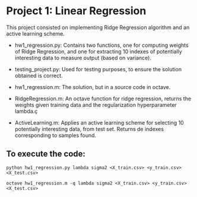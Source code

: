 # Project 1: Linear Regression

This project consisted on implementing Ridge Regression algorithm and an active learning scheme.

* hw1_regression.py: Contains two functions, one for computing weights of Ridge Regression, and one for extracting 10 indexes of potentially interesting data to measure output (based on variance).

* testing_project.py: Used for testing purposes, to ensure the solution obtained is correct.

* hw1_regression.m: The solution, but in a source code in octave.

* RidgeRegression.m: An octave function for ridge regression, returns the weights given training data and the regularization hyperparameter lambda.ç

* ActiveLearning.m: Applies an active learning scheme for selecting 10 potentially interesting data, from test set. Returns de indexes corresponding to samples found.



## To execute the code:

`python hw1_regression.py lambda sigma2 <X_train.csv> <y_train.csv> <X_test.csv>`

`octave hw1_regression.m -q lambda sigma2 <X_train.csv> <y_train.csv> <X_test.csv>`




